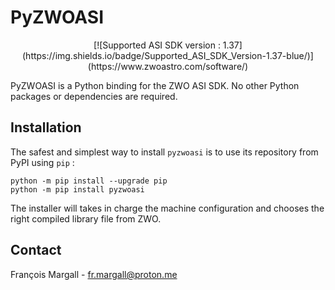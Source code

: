 # PyZWOASI

<p align="center">
 [![Supported ASI SDK version : 1.37](https://img.shields.io/badge/Supported_ASI_SDK_Version-1.37-blue/)](https://www.zwoastro.com/software/)
</p>

PyZWOASI is a Python binding for the ZWO ASI SDK. No other Python packages or dependencies are required. 

## Installation

The safest and simplest way to install `pyzwoasi` is to use its repository from PyPI using `pip` : 

```
python -m pip install --upgrade pip
python -m pip install pyzwoasi
```

The installer will takes in charge the machine configuration and chooses the right compiled library file from ZWO.

## Contact

François Margall - fr.margall@proton.me
